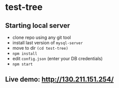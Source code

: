 # test-tree

## Starting local server
- clone repo using any git tool
- install last version of ```mysql-server```
- move to dir ```(cd test-tree)```
- ```npm install```
- edit ```config.json``` (enter your DB credentials)
- ```npm start```

## Live demo: http://130.211.151.254/
